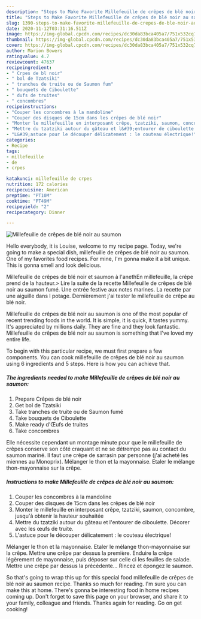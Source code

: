 ```yaml
---
description: "Steps to Make Favorite Millefeuille de crêpes de blé noir au saumon"
title: "Steps to Make Favorite Millefeuille de crêpes de blé noir au saumon"
slug: 1390-steps-to-make-favorite-millefeuille-de-crepes-de-ble-noir-au-saumon
date: 2020-11-12T03:31:16.511Z
image: https://img-global.cpcdn.com/recipes/dc30da83bca405a7/751x532cq70/millefeuille-de-crepes-de-ble-noir-au-saumon-photo-principale-de-la-recette.jpg
thumbnail: https://img-global.cpcdn.com/recipes/dc30da83bca405a7/751x532cq70/millefeuille-de-crepes-de-ble-noir-au-saumon-photo-principale-de-la-recette.jpg
cover: https://img-global.cpcdn.com/recipes/dc30da83bca405a7/751x532cq70/millefeuille-de-crepes-de-ble-noir-au-saumon-photo-principale-de-la-recette.jpg
author: Marion Bowers
ratingvalue: 4.7
reviewcount: 47637
recipeingredient:
- " Crpes de bl noir"
- " bol de Tzatsiki"
- " tranches de truite ou de Saumon fum"
- " bouquets de Ciboulette"
- " dufs de truites"
- " concombres"
recipeinstructions:
- "Couper les concombres à la mandoline"
- "Couper des disques de 15cm dans les crêpes de blé noir"
- "Monter le millefeuille en interposant crêpe, tzatziki, saumon, concombre, jusqu&#39;à obtenir la hauteur souhaitée"
- "Mettre du tzatziki autour du gâteau et l&#39;entourer de ciboulette. Décorer avec les œufs de truite."
- "L&#39;astuce pour le découper délicatement : le couteau électrique!"
categories:
- Recipe
tags:
- millefeuille
- de
- crpes

katakunci: millefeuille de crpes 
nutrition: 172 calories
recipecuisine: American
preptime: "PT10M"
cooktime: "PT49M"
recipeyield: "2"
recipecategory: Dinner

---
```



![Millefeuille de crêpes de blé noir au saumon](https://img-global.cpcdn.com/recipes/dc30da83bca405a7/751x532cq70/millefeuille-de-crepes-de-ble-noir-au-saumon-photo-principale-de-la-recette.jpg)

Hello everybody, it is Louise, welcome to my recipe page. Today, we're going to make a special dish, millefeuille de crêpes de blé noir au saumon. One of my favorites food recipes. For mine, I'm gonna make it a bit unique. This is gonna smell and look delicious.

Millefeuille de crêpes de blé noir et saumon à l&#39;anethEn millefeuille, la crêpe prend de la hauteur.&gt; Lire la suite de la recette Millefeuille de crêpes de blé noir au saumon fumé. Une entrée festive aux notes marines. La recette par une aiguille dans l potage. Dernièrement j&#39;ai tester le millefeuille de crêpe au blé noir.

Millefeuille de crêpes de blé noir au saumon is one of the most popular of recent trending foods in the world. It is simple, it is quick, it tastes yummy. It's appreciated by millions daily. They are fine and they look fantastic. Millefeuille de crêpes de blé noir au saumon is something that I've loved my entire life.


To begin with this particular recipe, we must first prepare a few components. You can cook millefeuille de crêpes de blé noir au saumon using 6 ingredients and 5 steps. Here is how you can achieve that.

<!--inarticleads1-->

##### The ingredients needed to make Millefeuille de crêpes de blé noir au saumon:

1. Prepare  Crêpes de blé noir
1. Get  bol de Tzatsiki
1. Take  tranches de truite ou de Saumon fumé
1. Take  bouquets de Ciboulette
1. Make ready  d&#39;Œufs de truites
1. Take  concombres


Elle nécessite cependant un montage minute pour que le millefeuille de crêpes conserve son côté craquant et ne se détrempe pas au contact du saumon mariné. Il faut une crêpe de sarrasin par personne (j&#39;ai acheté les miennes au Monoprix). Mélanger le thon et la mayonnaise. Etaler le mélange thon-mayonnaise sur la crêpe. 

<!--inarticleads2-->

##### Instructions to make Millefeuille de crêpes de blé noir au saumon:

1. Couper les concombres à la mandoline
1. Couper des disques de 15cm dans les crêpes de blé noir
1. Monter le millefeuille en interposant crêpe, tzatziki, saumon, concombre, jusqu&#39;à obtenir la hauteur souhaitée
1. Mettre du tzatziki autour du gâteau et l&#39;entourer de ciboulette. Décorer avec les œufs de truite.
1. L&#39;astuce pour le découper délicatement : le couteau électrique!


Mélanger le thon et la mayonnaise. Etaler le mélange thon-mayonnaise sur la crêpe. Mettre une crêpe par dessus la première. Enduire la crêpe légèrement de mayonnaise, puis déposer sur celle ci les feuilles de salade. Mettre une crêpe par dessus la précédente… Rincez et épongez le saumon. 

So that's going to wrap this up for this special food millefeuille de crêpes de blé noir au saumon recipe. Thanks so much for reading. I'm sure you can make this at home. There's gonna be interesting food in home recipes coming up. Don't forget to save this page on your browser, and share it to your family, colleague and friends. Thanks again for reading. Go on get cooking!
